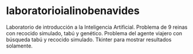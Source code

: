 # laboratorioialinobenavides
Laboratorio de introducción a la Inteligencia Artificial. Problema de 9 reinas con recocido simulado, tabú y genético. Problema del agente viajero con búsqueda tabú y recocido simulado. Tkinter para mostrar resultados solamente.
